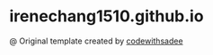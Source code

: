 # irenechang1510.github.io

@ Original template created by [codewithsadee](https://github.com/codewithsadee/vcard-personal-portfolio)
